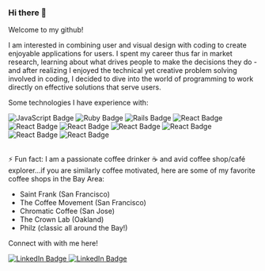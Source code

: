 ### Hi there 👋
Welcome to my github!

I am interested in combining user and visual design with coding to create enjoyable applications for users. I spent my career thus far in market research, learning about what drives people to make the decisions they do - and after realizing I enjoyed the technical yet creative problem solving involved in coding, I decided to dive into the world of programming to work directly on effective solutions that serve users. 

Some technologies I have experience with:
<div id="technologies">
  <img src="https://img.shields.io/badge/javascript-%23323330.svg?style=for-the-badge&logo=javascript&logoColor=%23F7DF1E" alt="JavaScript Badge"/>
  <img src="https://img.shields.io/badge/ruby-%23CC342D.svg?style=for-the-badge&logo=ruby&logoColor=white" alt="Ruby Badge"/>
  <img src="https://img.shields.io/badge/rails-%23CC0000.svg?style=for-the-badge&logo=ruby-on-rails&logoColor=white" alt="Rails Badge"/>
  <img src="https://img.shields.io/badge/react-%2320232a.svg?style=for-the-badge&logo=react&logoColor=%2361DAFB" alt="React Badge"/>
  <img src="https://img.shields.io/badge/redux-%23593d88.svg?style=for-the-badge&logo=redux&logoColor=white" alt="React Badge"/>
  <img src="https://img.shields.io/badge/html5-%23E34F26.svg?style=for-the-badge&logo=html5&logoColor=white" alt="React Badge"/>
  <img src="https://img.shields.io/badge/css3-%231572B6.svg?style=for-the-badge&logo=css3&logoColor=white" alt="React Badge"/>
  <img src="https://img.shields.io/badge/MongoDB-%234ea94b.svg?style=for-the-badge&logo=mongodb&logoColor=white" alt="React Badge"/>
  <img src="https://img.shields.io/badge/express.js-%23404d59.svg?style=for-the-badge&logo=express&logoColor=%2361DAFB" alt="React Badge"/>
  <img src="https://img.shields.io/badge/AWS-%23FF9900.svg?style=for-the-badge&logo=amazon-aws&logoColor=white" alt="React Badge"/>
</div>
<br>

⚡ Fun fact: I am a passionate coffee drinker ☕️ and avid coffee shop/café explorer...if you are similarly coffee motivated, here are some of my favorite coffee shops in the Bay Area:
- Saint Frank (San Francisco)
- The Coffee Movement (San Francisco)
- Chromatic Coffee (San Jose)
- The Crown Lab (Oakland)
- Philz (classic all around the Bay!)

Connect with with me here!
<div id="badges">
   <a href="https://www.linkedin.com/in/carolineczhang/">
    <img src="https://img.shields.io/badge/LinkedIn-blue?style=for-the-badge&logo=linkedin&logoColor=white" alt="LinkedIn Badge"/>
   </a>

   <a href="mailto:caroline.zhang16@gmail.com/">
    <img src="https://img.shields.io/badge/Gmail-D14836?style=for-the-badge&logo=gmail&logoColor=white" alt="LinkedIn Badge"/>
   </a>
</div>


  <!--
**caroline495/caroline495** is a ✨ _special_ ✨ repository because its `README.md` (this file) appears on your GitHub profile.

Here are some ideas to get you started:

- 🔭 I’m currently working on ...
- 🌱 I’m currently learning ...
- 👯 I’m looking to collaborate on ...
- 🤔 I’m looking for help with ...
- 💬 Ask me about ...
- 📫 How to reach me: ...
- 😄 Pronouns: ...
- ⚡ Fun fact: ...

[![Email Badge](https://img.shields.io/badge/Gmail-D14836?style=for-the-badge&logo=gmail&logoColor=white)](mailto:caroline.zhang16@gmail.com)

-->
